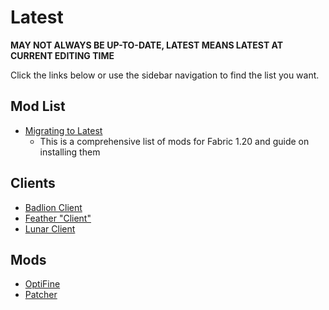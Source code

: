 # Latest

**MAY NOT ALWAYS BE UP-TO-DATE, LATEST MEANS LATEST AT CURRENT EDITING TIME**

Click the links below or use the sidebar navigation to find the list you want.

## Mod List

* [Migrating to Latest](https://alternatives.microcontrollers.dev/latest/migrating)
    - This is a comprehensive list of mods for Fabric 1.20 and guide on installing them

## Clients

* [Badlion Client](https://alternatives.microcontrollers.dev/latest/badlion)
* [Feather "Client"](https://alternatives.microcontrollers.dev/latest/feather)
* [Lunar Client](https://alternatives.microcontrollers.dev/latest/lunar)

## Mods

* [OptiFine](https://alternatives.microcontrollers.dev/latest/optifine)
* [Patcher](https://alternatives.microcontrollers.dev/latest/patcher)
